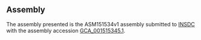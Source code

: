 

Assembly
--------

The assembly presented is the ASM151534v1 assembly submitted to
[INSDC](http://www.insdc.org) with the assembly accession
[GCA\_001515345.1](http://www.ebi.ac.uk/ena/data/view/GCA_001515345.1).
